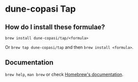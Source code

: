 # dune-copasi Tap

## How do I install these formulae?
`brew install dune-copasi/tap/<formula>`

Or `brew tap dune-copasi/tap` and then `brew install <formula>`.

## Documentation
`brew help`, `man brew` or check [Homebrew's documentation](https://docs.brew.sh).
